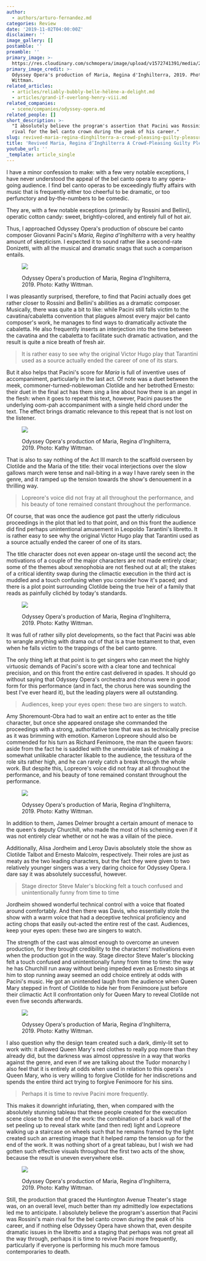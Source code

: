 ```yaml
---
author:
  - authors/arturo-fernandez.md
categories: Review
date: '2019-11-02T04:00:00Z'
disclaimer: ''
image_gallery: []
postamble: ''
preamble: ''
primary_image: >-
  https://res.cloudinary.com/schmopera/image/upload/v1572741391/media/2019/11/sqAmyShoremountObra_AliseJordheim_piy3b9.jpg
primary_image_credit: >-
  Odyssey Opera's production of Maria, Regina d'Inghilterra, 2019. Photo: Kathy
  Wittman.
related_articles:
  - articles/reliably-bubbly-belle-hélène-a-delight.md
  - articles/grand-if-overlong-henry-viii.md
related_companies:
  - scene/companies/odyssey-opera.md
related_people: []
short_description: >-
  "I absolutely believe the program's assertion that Pacini was Rossini's main
  rival for the bel canto crown during the peak of his career."
slug: revived-maria-regina-dinghilterra-a-crowd-pleasing-guilty-pleasure
title: 'Revived Maria, Regina d’Inghilterra A Crowd-Pleasing Guilty Pleasure'
youtube_url: ''
_template: article_single
---
```


I have a minor confession to make: with a few very notable exceptions, I have never understood the appeal of the bel canto opera to any opera-going audience. I find bel canto operas to be exceedingly fluffy affairs with music that is frequently either too cheerful to be dramatic, or too perfunctory and by-the-numbers to be comedic.

They are, with a few notable exceptions (primarily by Rossini and Bellini), operatic cotton candy: sweet, brightly-colored, and entirely full of hot air.

Thus, I approached Odyssey Opera's production of obscure bel canto composer Giovanni Pacini's _Maria, Regina d'Inghilterra_ with a very healthy amount of skepticism. I expected it to sound rather like a second-rate Donizetti, with all the musical and dramatic snags that such a comparison entails.

<figure data-type="image">

![](https://res.cloudinary.com/schmopera/image/upload/v1572741457/media/2019/11/Ensemble_1_gv9w58.jpg)

<figcaption>Odyssey Opera's production of Maria, Regina d'Inghilterra, 2019. Photo: Kathy Wittman.</figcaption>

</figure>

I was pleasantly surprised, therefore, to find that Pacini actually does get rather closer to Rossini and Bellini's abilities as a dramatic composer. Musically, there was quite a bit to like: while Pacini still falls victim to the cavatina/cabaletta convention that plagues almost every major bel canto composer's work, he manages to find ways to dramatically activate the cabaletta. He also frequently inserts an interjection into the time between the cavatina and the cabaletta to facilitate such dramatic activation, and the result is quite a nice breath of fresh air.

> It is rather easy to see why the original Victor Hugo play that Tarantini used as a source actually ended the career of one of its stars.

But it also helps that Pacini's score for _Maria_ is full of inventive uses of accompaniment, particularly in the last act. Of note was a duet between the meek, commoner-turned-noblewoman Clotilde and her betrothed Ernesto: their duet in the final act has them sing a line about how there is an angel in the flesh: when it goes to repeat this text, however, Pacini pauses the underlying oom-pah accompaniment with a single held chord under the text. The effect brings dramatic relevance to this repeat that is not lost on the listener.

<figure data-type="image">

![](https://res.cloudinary.com/schmopera/image/upload/v1572741474/media/2019/11/Ensemble_3_ppkcwi.jpg)

<figcaption>Odyssey Opera's production of Maria, Regina d'Inghilterra, 2019. Photo: Kathy Wittman.</figcaption>

</figure>

That is also to say nothing of the Act III march to the scaffold overseen by Clotilde and the Maria of the title: their vocal interjections over the slow gallows march were tense and nail-biting in a way I have rarely seen in the genre, and it ramped up the tension towards the show's denouement in a thrilling way.

> Lopreore's voice did not fray at all throughout the performance, and his beauty of tone remained constant throughout the performance.

Of course, that was once the audience got past the utterly ridiculous proceedings in the plot that led to that point, and on this front the audience did find perhaps unintentional amusement in Leopoldo Tarantini's libretto. It is rather easy to see why the original Victor Hugo play that Tarantini used as a source actually ended the career of one of its stars.

The title character does not even appear on-stage until the second act; the motivations of a couple of the major characters are not made entirely clear; some of the themes about xenophobia are not fleshed out at all; the stakes of a critical identity swap during the climactic execution in the third act is muddled and a touch confusing when you consider how it's paced; and there is a plot point surrounding Clotilde being the true heir of a family that reads as painfully clichéd by today's standards.

<figure data-type="image">

![](https://res.cloudinary.com/schmopera/image/upload/v1572741489/media/2019/11/AlisaJordheim_AmyShoremountObra_wiruo1.jpg)

<figcaption>Odyssey Opera's production of Maria, Regina d'Inghilterra, 2019. Photo: Kathy Wittman.</figcaption>

</figure>

It was full of rather silly plot developments, so the fact that Pacini was able to wrangle anything with drama out of that is a true testament to that, even when he falls victim to the trappings of the bel canto genre.

The only thing left at that point is to get singers who can meet the highly virtuosic demands of Pacini's score with a clear tone and technical precision, and on this front the entire cast delivered in spades. It should go without saying that Odyssey Opera's orchestra and chorus were in good form for this performance (and in fact, the chorus here was sounding the best I've ever heard it), but the leading players were all outstanding.

> Audiences, keep your eyes open: these two are singers to watch.

Amy Shoremount-Obra had to wait an entire act to enter as the title character, but once she appeared onstage she commanded the proceedings with a strong, authoritative tone that was as technically precise as it was brimming with emotion. Kameron Lopreore should also be commended for his turn as Richard Fenimoore, the man the queen favors: aside from the fact he is saddled with the unenviable task of making a somewhat unlikable character likable to the audience, the tessitura of the role sits rather high, and he can rarely catch a break through the whole work. But despite this, Lopreore's voice did not fray at all throughout the performance, and his beauty of tone remained constant throughout the performance.

<figure data-type="image">

![](https://res.cloudinary.com/schmopera/image/upload/v1572741504/media/2019/11/AlisaJordheim_LeroyDavis_2_tgcbpi.jpg)

<figcaption>Odyssey Opera's production of Maria, Regina d'Inghilterra, 2019. Photo: Kathy Wittman.</figcaption>

</figure>

In addition to them, James Delmer brought a certain amount of menace to the queen's deputy Churchill, who made the most of his scheming even if it was not entirely clear whether or not he was a villain of the piece.

Additionally, Alisa Jordheim and Leroy Davis absolutely stole the show as Clotilde Talbot and Ernesto Malcolm, respectively. Their roles are just as meaty as the two leading characters, but the fact they were given to two relatively younger singers was a very daring choice for Odyssey Opera. I dare say it was absolutely successful, however.

> Stage director Steve Maler's blocking felt a touch confused and unintentionally funny from time to time

Jordheim showed wonderful technical control with a voice that floated around comfortably. And then there was Davis, who essentially stole the show with a warm voice that had a deceptive technical proficiency and acting chops that easily out-acted the entire rest of the cast. Audiences, keep your eyes open: these two are singers to watch.

The strength of the cast was almost enough to overcome an uneven production, for they brought credibility to the characters' motivations even when the production got in the way. Stage director Steve Maler's blocking felt a touch confused and unintentionally funny from time to time: the way he has Churchill run away without being impeded even as Ernesto sings at him to stop running away seemed an odd choice entirely at odds with Pacini's music. He got an unintended laugh from the audience when Queen Mary stepped in front of Clotilde to hide her from Fenimoore just before their climactic Act II confrontation only for Queen Mary to reveal Clotilde not even five seconds afterwards.

<figure data-type="image">

![](https://res.cloudinary.com/schmopera/image/upload/v1572741521/media/2019/11/Ensemble_Male_1_fxrubi.jpg)

<figcaption>Odyssey Opera's production of Maria, Regina d'Inghilterra, 2019. Photo: Kathy Wittman.</figcaption>

</figure>

I also question why the design team created such a dark, dimly-lit set to work with: it allowed Queen Mary's red clothes to really pop more than they already did, but the darkness was almost oppressive in a way that works against the genre, and even if we are talking about the Tudor monarchy I also feel that it is entirely at odds when used in relation to this opera's Queen Mary, who is very willing to forgive Clotilde for her indiscretions and spends the entire third act trying to forgive Fenimoore for his sins.

> Perhaps it is time to revive Pacini more frequently.

This makes it downright infuriating, then, when compared with the absolutely stunning tableau that these people created for the execution scene close to the end of the work: the combination of a back wall of the set peeling up to reveal stark white (and then red) light and Lopreore walking up a staircase on wheels such that he remains framed by the light created such an arresting image that it helped ramp the tension up for the end of the work. It was nothing short of a great tableau, but I wish we had gotten such effective visuals throughout the first two acts of the show, because the result is uneven everywhere else.

<figure data-type="image">

![](https://res.cloudinary.com/schmopera/image/upload/v1572741534/media/2019/11/Ensemble_Male_2_fadtts.jpg)

<figcaption>Odyssey Opera's production of Maria, Regina d'Inghilterra, 2019. Photo: Kathy Wittman.</figcaption>

</figure>

Still, the production that graced the Huntington Avenue Theater's stage was, on an overall level, much better than my admittedly low expectations led me to anticipate. I absolutely believe the program's assertion that Pacini was Rossini's main rival for the bel canto crown during the peak of his career, and if nothing else Odyssey Opera have shown that, even despite dramatic issues in the libretto and a staging that perhaps was not great all the way through, perhaps it is time to revive Pacini more frequently, particularly if everyone is performing his much more famous contemporaries to death.
